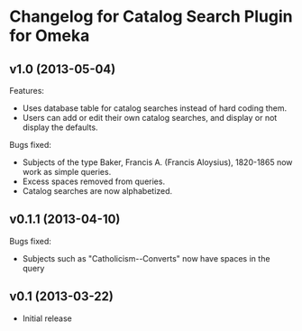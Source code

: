 # Changelog for Catalog Search Plugin for Omeka

## v1.0 (2013-05-04)

Features: 

+ Uses database table for catalog searches instead of hard coding them.
+ Users can add or edit their own catalog searches, and display or not 
  display the defaults.

Bugs fixed:

+ Subjects of the type
    Baker, Francis A. (Francis Aloysius), 1820-1865
  now work as simple queries.
+ Excess spaces removed from queries.
+ Catalog searches are now alphabetized.

## v0.1.1 (2013-04-10)

Bugs fixed:

+ Subjects such as "Catholicism--Converts" now have spaces in the query

## v0.1 (2013-03-22)

+ Initial release
